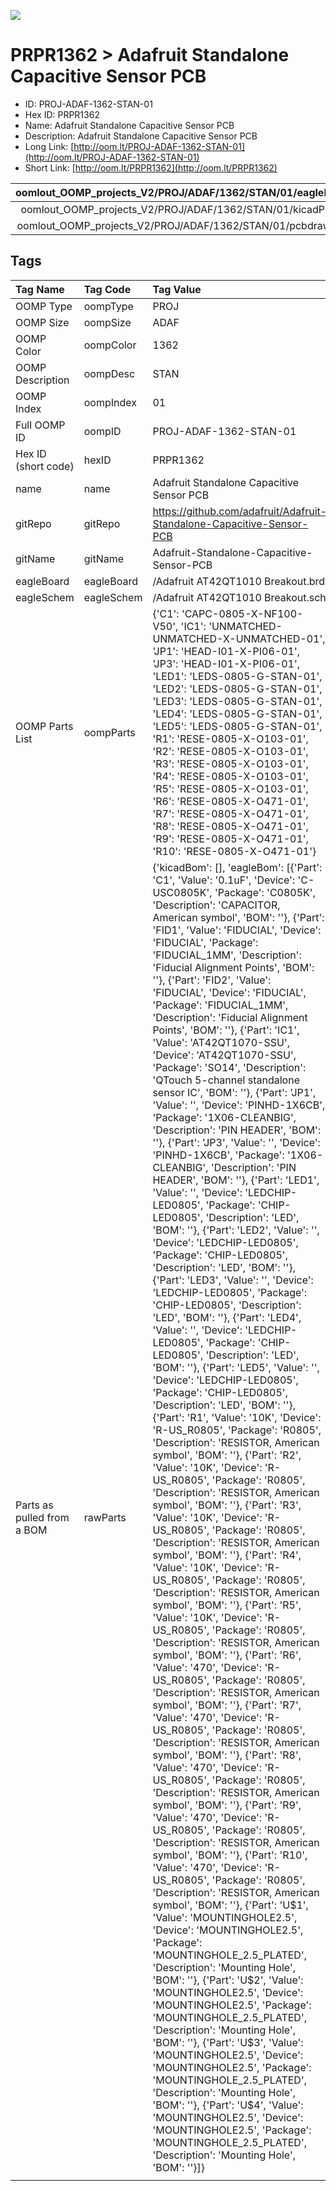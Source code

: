 


  
![][im]
# PRPR1362 > Adafruit Standalone Capacitive Sensor PCB

- ID: PROJ-ADAF-1362-STAN-01
- Hex ID: PRPR1362
- Name: Adafruit Standalone Capacitive Sensor PCB
- Description: Adafruit Standalone Capacitive Sensor PCB
- Long Link: [http://oom.lt/PROJ-ADAF-1362-STAN-01](http://oom.lt/PROJ-ADAF-1362-STAN-01)
- Short Link: [http://oom.lt/PRPR1362](http://oom.lt/PRPR1362)
  

|oomlout_OOMP_projects_V2/PROJ/ADAF/1362/STAN/01/eagleImage.png|oomlout_OOMP_projects_V2/PROJ/ADAF/1362/STAN/01/eagleSchemImage.png|oomlout_OOMP_projects_V2/PROJ/ADAF/1362/STAN/01/kicadPcb3dFront.png|oomlout_OOMP_projects_V2/PROJ/ADAF/1362/STAN/01/kicadPcb3dBack.png|
| :---: | :---: | :---: | :---: |
|oomlout_OOMP_projects_V2/PROJ/ADAF/1362/STAN/01/kicadPcb3d.png|oomlout_OOMP_projects_V2/PROJ/ADAF/1362/STAN/01/bomBack.png|oomlout_OOMP_projects_V2/PROJ/ADAF/1362/STAN/01/bomFront.png|oomlout_OOMP_projects_V2/PROJ/ADAF/1362/STAN/01/pcbdraw.svg|
|oomlout_OOMP_projects_V2/PROJ/ADAF/1362/STAN/01/pcbdrawBack.svg||||

## Tags
  

|Tag Name|Tag Code|Tag Value|
| :--- | :--- | :--- |
|OOMP Type|oompType|PROJ|
|OOMP Size|oompSize|ADAF|
|OOMP Color|oompColor|1362|
|OOMP Description|oompDesc|STAN|
|OOMP Index|oompIndex|01|
|Full OOMP ID|oompID|PROJ-ADAF-1362-STAN-01|
|Hex ID (short code)|hexID|PRPR1362|
|name|name|Adafruit Standalone Capacitive Sensor PCB|
|gitRepo|gitRepo|https://github.com/adafruit/Adafruit-Standalone-Capacitive-Sensor-PCB|
|gitName|gitName|Adafruit-Standalone-Capacitive-Sensor-PCB|
|eagleBoard|eagleBoard|/Adafruit AT42QT1010 Breakout.brd|
|eagleSchem|eagleSchem|/Adafruit AT42QT1010 Breakout.sch|
|OOMP Parts List|oompParts|{'C1': 'CAPC-0805-X-NF100-V50', 'IC1': 'UNMATCHED-UNMATCHED-X-UNMATCHED-01', 'JP1': 'HEAD-I01-X-PI06-01', 'JP3': 'HEAD-I01-X-PI06-01', 'LED1': 'LEDS-0805-G-STAN-01', 'LED2': 'LEDS-0805-G-STAN-01', 'LED3': 'LEDS-0805-G-STAN-01', 'LED4': 'LEDS-0805-G-STAN-01', 'LED5': 'LEDS-0805-G-STAN-01', 'R1': 'RESE-0805-X-O103-01', 'R2': 'RESE-0805-X-O103-01', 'R3': 'RESE-0805-X-O103-01', 'R4': 'RESE-0805-X-O103-01', 'R5': 'RESE-0805-X-O103-01', 'R6': 'RESE-0805-X-O471-01', 'R7': 'RESE-0805-X-O471-01', 'R8': 'RESE-0805-X-O471-01', 'R9': 'RESE-0805-X-O471-01', 'R10': 'RESE-0805-X-O471-01'}|
|Parts as pulled from a BOM|rawParts|{'kicadBom': [], 'eagleBom': [{'Part': 'C1', 'Value': '0.1uF', 'Device': 'C-USC0805K', 'Package': 'C0805K', 'Description': 'CAPACITOR, American symbol', 'BOM': ''}, {'Part': 'FID1', 'Value': 'FIDUCIAL', 'Device': 'FIDUCIAL', 'Package': 'FIDUCIAL_1MM', 'Description': 'Fiducial Alignment Points', 'BOM': ''}, {'Part': 'FID2', 'Value': 'FIDUCIAL', 'Device': 'FIDUCIAL', 'Package': 'FIDUCIAL_1MM', 'Description': 'Fiducial Alignment Points', 'BOM': ''}, {'Part': 'IC1', 'Value': 'AT42QT1070-SSU', 'Device': 'AT42QT1070-SSU', 'Package': 'SO14', 'Description': 'QTouch 5-channel standalone sensor IC', 'BOM': ''}, {'Part': 'JP1', 'Value': '', 'Device': 'PINHD-1X6CB', 'Package': '1X06-CLEANBIG', 'Description': 'PIN HEADER', 'BOM': ''}, {'Part': 'JP3', 'Value': '', 'Device': 'PINHD-1X6CB', 'Package': '1X06-CLEANBIG', 'Description': 'PIN HEADER', 'BOM': ''}, {'Part': 'LED1', 'Value': '', 'Device': 'LEDCHIP-LED0805', 'Package': 'CHIP-LED0805', 'Description': 'LED', 'BOM': ''}, {'Part': 'LED2', 'Value': '', 'Device': 'LEDCHIP-LED0805', 'Package': 'CHIP-LED0805', 'Description': 'LED', 'BOM': ''}, {'Part': 'LED3', 'Value': '', 'Device': 'LEDCHIP-LED0805', 'Package': 'CHIP-LED0805', 'Description': 'LED', 'BOM': ''}, {'Part': 'LED4', 'Value': '', 'Device': 'LEDCHIP-LED0805', 'Package': 'CHIP-LED0805', 'Description': 'LED', 'BOM': ''}, {'Part': 'LED5', 'Value': '', 'Device': 'LEDCHIP-LED0805', 'Package': 'CHIP-LED0805', 'Description': 'LED', 'BOM': ''}, {'Part': 'R1', 'Value': '10K', 'Device': 'R-US_R0805', 'Package': 'R0805', 'Description': 'RESISTOR, American symbol', 'BOM': ''}, {'Part': 'R2', 'Value': '10K', 'Device': 'R-US_R0805', 'Package': 'R0805', 'Description': 'RESISTOR, American symbol', 'BOM': ''}, {'Part': 'R3', 'Value': '10K', 'Device': 'R-US_R0805', 'Package': 'R0805', 'Description': 'RESISTOR, American symbol', 'BOM': ''}, {'Part': 'R4', 'Value': '10K', 'Device': 'R-US_R0805', 'Package': 'R0805', 'Description': 'RESISTOR, American symbol', 'BOM': ''}, {'Part': 'R5', 'Value': '10K', 'Device': 'R-US_R0805', 'Package': 'R0805', 'Description': 'RESISTOR, American symbol', 'BOM': ''}, {'Part': 'R6', 'Value': '470', 'Device': 'R-US_R0805', 'Package': 'R0805', 'Description': 'RESISTOR, American symbol', 'BOM': ''}, {'Part': 'R7', 'Value': '470', 'Device': 'R-US_R0805', 'Package': 'R0805', 'Description': 'RESISTOR, American symbol', 'BOM': ''}, {'Part': 'R8', 'Value': '470', 'Device': 'R-US_R0805', 'Package': 'R0805', 'Description': 'RESISTOR, American symbol', 'BOM': ''}, {'Part': 'R9', 'Value': '470', 'Device': 'R-US_R0805', 'Package': 'R0805', 'Description': 'RESISTOR, American symbol', 'BOM': ''}, {'Part': 'R10', 'Value': '470', 'Device': 'R-US_R0805', 'Package': 'R0805', 'Description': 'RESISTOR, American symbol', 'BOM': ''}, {'Part': 'U$1', 'Value': 'MOUNTINGHOLE2.5', 'Device': 'MOUNTINGHOLE2.5', 'Package': 'MOUNTINGHOLE_2.5_PLATED', 'Description': 'Mounting Hole', 'BOM': ''}, {'Part': 'U$2', 'Value': 'MOUNTINGHOLE2.5', 'Device': 'MOUNTINGHOLE2.5', 'Package': 'MOUNTINGHOLE_2.5_PLATED', 'Description': 'Mounting Hole', 'BOM': ''}, {'Part': 'U$3', 'Value': 'MOUNTINGHOLE2.5', 'Device': 'MOUNTINGHOLE2.5', 'Package': 'MOUNTINGHOLE_2.5_PLATED', 'Description': 'Mounting Hole', 'BOM': ''}, {'Part': 'U$4', 'Value': 'MOUNTINGHOLE2.5', 'Device': 'MOUNTINGHOLE2.5', 'Package': 'MOUNTINGHOLE_2.5_PLATED', 'Description': 'Mounting Hole', 'BOM': ''}]}|
||||



[im]: PROJ/ADAF/1362/STAN/01/kicadPcb3d_450.png
